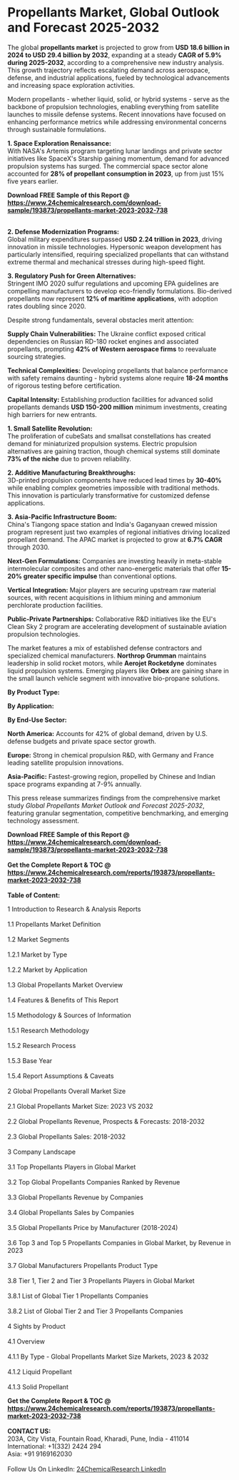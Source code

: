 <h1>Propellants Market, Global Outlook and Forecast 2025-2032</h1><p>The global <strong>propellants market</strong> is projected to grow from <strong>USD 18.6 billion in 2024 to USD 29.4 billion by 2032</strong>, expanding at a steady <strong>CAGR of 5.9% during 2025-2032</strong>, according to a comprehensive new industry analysis. This growth trajectory reflects escalating demand across aerospace, defense, and industrial applications, fueled by technological advancements and increasing space exploration activities.</p><p>Modern propellants - whether liquid, solid, or hybrid systems - serve as the backbone of propulsion technologies, enabling everything from satellite launches to missile defense systems. Recent innovations have focused on enhancing performance metrics while addressing environmental concerns through sustainable formulations.</p><p><strong>1. Space Exploration Renaissance:</strong><br>
With NASA's Artemis program targeting lunar landings and private sector initiatives like SpaceX's Starship gaining momentum, demand for advanced propulsion systems has surged. The commercial space sector alone accounted for <strong>28% of propellant consumption in 2023</strong>, up from just 15% five years earlier.</p><div><b>Download FREE Sample of this Report @ 
            <a href="https://www.24chemicalresearch.com/download-sample/193873/propellants-market-2023-2032-738">
            https://www.24chemicalresearch.com/download-sample/193873/propellants-market-2023-2032-738</a></b></div><br><p><strong>2. Defense Modernization Programs:</strong><br>
Global military expenditures surpassed <strong>USD 2.24 trillion in 2023</strong>, driving innovation in missile technologies. Hypersonic weapon development has particularly intensified, requiring specialized propellants that can withstand extreme thermal and mechanical stresses during high-speed flight.</p><p><strong>3. Regulatory Push for Green Alternatives:</strong><br>
Stringent IMO 2020 sulfur regulations and upcoming EPA guidelines are compelling manufacturers to develop eco-friendly formulations. Bio-derived propellants now represent <strong>12% of maritime applications</strong>, with adoption rates doubling since 2020.</p><p>Despite strong fundamentals, several obstacles merit attention:</p><p><strong>Supply Chain Vulnerabilities:</strong> The Ukraine conflict exposed critical dependencies on Russian RD-180 rocket engines and associated propellants, prompting <strong>42% of Western aerospace firms</strong> to reevaluate sourcing strategies.</p><p><strong>Technical Complexities:</strong> Developing propellants that balance performance with safety remains daunting - hybrid systems alone require <strong>18-24 months</strong> of rigorous testing before certification.</p><p><strong>Capital Intensity:</strong> Establishing production facilities for advanced solid propellants demands <strong>USD 150-200 million</strong> minimum investments, creating high barriers for new entrants.</p><p><strong>1. Small Satellite Revolution:</strong><br>
The proliferation of cubeSats and smallsat constellations has created demand for miniaturized propulsion systems. Electric propulsion alternatives are gaining traction, though chemical systems still dominate <strong>73% of the niche</strong> due to proven reliability.</p><p><strong>2. Additive Manufacturing Breakthroughs:</strong><br>
3D-printed propulsion components have reduced lead times by <strong>30-40%</strong> while enabling complex geometries impossible with traditional methods. This innovation is particularly transformative for customized defense applications.</p><p><strong>3. Asia-Pacific Infrastructure Boom:</strong><br>
China's Tiangong space station and India's Gaganyaan crewed mission program represent just two examples of regional initiatives driving localized propellant demand. The APAC market is projected to grow at <strong>6.7% CAGR</strong> through 2030.</p><p><strong>Next-Gen Formulations:</strong> Companies are investing heavily in meta-stable intermolecular composites and other nano-energetic materials that offer <strong>15-20% greater specific impulse</strong> than conventional options.</p><p><strong>Vertical Integration:</strong> Major players are securing upstream raw material sources, with recent acquisitions in lithium mining and ammonium perchlorate production facilities.</p><p><strong>Public-Private Partnerships:</strong> Collaborative R&amp;D initiatives like the EU's Clean Sky 2 program are accelerating development of sustainable aviation propulsion technologies.</p><p>The market features a mix of established defense contractors and specialized chemical manufacturers. <strong>Northrop Grumman</strong> maintains leadership in solid rocket motors, while <strong>Aerojet Rocketdyne</strong> dominates liquid propulsion systems. Emerging players like <strong>Orbex</strong> are gaining share in the small launch vehicle segment with innovative bio-propane solutions.</p><p><strong>By Product Type:</strong></p><p><strong>By Application:</strong></p><p><strong>By End-Use Sector:</strong></p><p><strong>North America:</strong> Accounts for 42% of global demand, driven by U.S. defense budgets and private space sector growth.</p><p><strong>Europe:</strong> Strong in chemical propulsion R&amp;D, with Germany and France leading satellite propulsion innovations.</p><p><strong>Asia-Pacific:</strong> Fastest-growing region, propelled by Chinese and Indian space programs expanding at 7-9% annually.</p><p>This press release summarizes findings from the comprehensive market study <em>Global Propellants Market Outlook and Forecast 2025-2032</em>, featuring granular segmentation, competitive benchmarking, and emerging technology assessment.</p><div><b>Download FREE Sample of this Report @ 
            <a href="https://www.24chemicalresearch.com/download-sample/193873/propellants-market-2023-2032-738">
            https://www.24chemicalresearch.com/download-sample/193873/propellants-market-2023-2032-738</a></b></div><br><div><b>Get the Complete Report & TOC @ 
            <a href="https://www.24chemicalresearch.com/reports/193873/propellants-market-2023-2032-738">
            https://www.24chemicalresearch.com/reports/193873/propellants-market-2023-2032-738</a></b></div><br>
            <b>Table of Content:</b><p>1 Introduction to Research & Analysis Reports<br /><br />
1.1 Propellants Market Definition<br /><br />
1.2 Market Segments<br /><br />
1.2.1 Market by Type<br /><br />
1.2.2 Market by Application<br /><br />
1.3 Global Propellants Market Overview<br /><br />
1.4 Features & Benefits of This Report<br /><br />
1.5 Methodology & Sources of Information<br /><br />
1.5.1 Research Methodology<br /><br />
1.5.2 Research Process<br /><br />
1.5.3 Base Year<br /><br />
1.5.4 Report Assumptions & Caveats<br /><br />
2 Global Propellants Overall Market Size<br /><br />
2.1 Global Propellants Market Size: 2023 VS 2032<br /><br />
2.2 Global Propellants Revenue, Prospects & Forecasts: 2018-2032<br /><br />
2.3 Global Propellants Sales: 2018-2032<br /><br />
3 Company Landscape<br /><br />
3.1 Top Propellants Players in Global Market<br /><br />
3.2 Top Global Propellants Companies Ranked by Revenue<br /><br />
3.3 Global Propellants Revenue by Companies<br /><br />
3.4 Global Propellants Sales by Companies<br /><br />
3.5 Global Propellants Price by Manufacturer (2018-2024)<br /><br />
3.6 Top 3 and Top 5 Propellants Companies in Global Market, by Revenue in 2023<br /><br />
3.7 Global Manufacturers Propellants Product Type<br /><br />
3.8 Tier 1, Tier 2 and Tier 3 Propellants Players in Global Market<br /><br />
3.8.1 List of Global Tier 1 Propellants Companies<br /><br />
3.8.2 List of Global Tier 2 and Tier 3 Propellants Companies<br /><br />
4 Sights by Product<br /><br />
4.1 Overview<br /><br />
4.1.1 By Type - Global Propellants Market Size Markets, 2023 & 2032<br /><br />
4.1.2 Liquid Propellant<br /><br />
4.1.3 Solid Propellant<b</p><div><b>Get the Complete Report & TOC @ 
            <a href="https://www.24chemicalresearch.com/reports/193873/propellants-market-2023-2032-738">
            https://www.24chemicalresearch.com/reports/193873/propellants-market-2023-2032-738</a></b></div><br><b>CONTACT US:</b><br>
            203A, City Vista, Fountain Road, Kharadi, Pune, India - 411014<br>
            International: +1(332) 2424 294<br>
            Asia: +91 9169162030 <br><br>
            Follow Us On LinkedIn: <a href="https://www.linkedin.com/company/24chemicalresearch/">24ChemicalResearch LinkedIn</a>